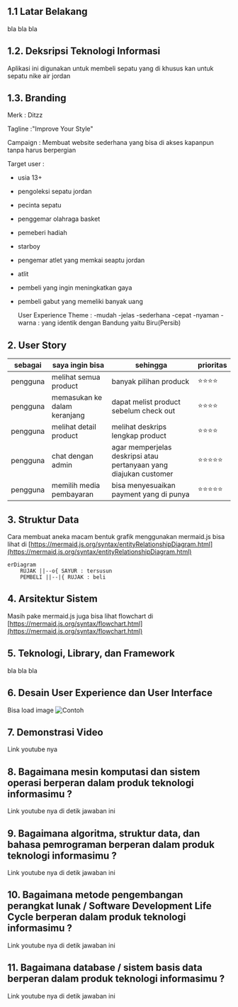 ## 1.1 Latar Belakang

bla bla bla

## 1.2. Deksripsi Teknologi Informasi

Aplikasi ini digunakan untuk membeli sepatu yang di khusus kan untuk sepatu nike air jordan

## 1.3. Branding

Merk : Ditzz

Tagline :"Improve Your Style"

Campaign : Membuat website sederhana yang bisa di akses kapanpun tanpa harus berpergian

Target user :
 - usia 13+
 - pengoleksi sepatu jordan
 - pecinta sepatu
 - penggemar olahraga basket
 - pemeberi hadiah
 - starboy
 - pengemar atlet yang memkai seaptu jordan
 - atlit
 - pembeli yang ingin meningkatkan gaya
 - pembeli gabut yang memeliki banyak uang

   User Experience Theme :
   -mudah
   -jelas
   -sederhana
   -cepat
   -nyaman
   -warna : yang identik dengan Bandung yaitu Biru(Persib)
## 2. User Story

sebagai| saya ingin bisa | sehingga | prioritas
---|---|---|---
pengguna | melihat semua product | banyak pilihan produck | ⭐⭐⭐⭐
pengguna | memasukan ke dalam keranjang | dapat melist product sebelum check out | ⭐⭐⭐⭐
pengguna | melihat detail product | melihat deskrips lengkap product | ⭐⭐⭐⭐
pengguna | chat dengan admin | agar memperjelas deskripsi atau pertanyaan yang diajukan customer| ⭐⭐⭐⭐⭐
pengguna | memilih media pembayaran | bisa menyesuaikan payment yang di punya | ⭐⭐⭐⭐⭐

## 3. Struktur Data

Cara membuat aneka macam bentuk grafik menggunakan mermaid.js bisa lihat di [https://mermaid.js.org/syntax/entityRelationshipDiagram.html](https://mermaid.js.org/syntax/entityRelationshipDiagram.html) 

```mermaid
erDiagram
    RUJAK ||--o{ SAYUR : tersusun
    PEMBELI ||--|{ RUJAK : beli
```

## 4. Arsitektur Sistem

Masih pake mermaid.js juga bisa lihat flowchart di [https://mermaid.js.org/syntax/flowchart.html](https://mermaid.js.org/syntax/flowchart.html)

## 5. Teknologi, Library, dan Framework

bla bla bla

## 6. Desain User Experience dan User Interface

Bisa load image 
![Contoh](https://fastly.picsum.photos/id/318/536/354.jpg?hmac=Ixy-wle80nudIR_cmnF1iY2y6rMUH7_9sk-BP1fTpM8)

## 7. Demonstrasi Video

Link youtube nya

## 8. Bagaimana mesin komputasi dan sistem operasi berperan dalam produk teknologi informasimu ?

Link youtube nya di detik jawaban ini

## 9. Bagaimana algoritma, struktur data, dan bahasa pemrograman berperan dalam produk teknologi informasimu ?

Link youtube nya di detik jawaban ini

## 10. Bagaimana metode pengembangan perangkat lunak / Software Development Life Cycle berperan dalam produk teknologi informasimu ?

Link youtube nya di detik jawaban ini

## 11. Bagaimana database / sistem basis data berperan dalam produk teknologi informasimu ?

Link youtube nya di detik jawaban ini
